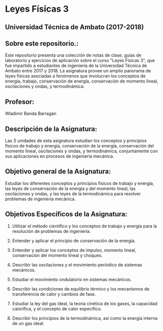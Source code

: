 # Leyes Físicas 3

## Universidad Técnica de Ambato (2017-2018)

## Sobre este repositorio.:
Este repositorio presenta una colección de notas de clase, guías de laboratorio y ejercicios de aplicación sobre el curso "Leyes Físicas 3", que fue impartido a estudiantes de ingeniería de la Universidad Técnica de Ambato entre 2017 y 2018. La asignatura provee un amplio panorama de leyes físicas asociadas a fenómenos que involucran los conceptos de energía, trabajo, conservación de energía, conservación de momento lineal, oscilaciones y ondas, y termodinámica.

## Profesor:
Wladimir Banda Barragán

## Descripción de la Asignatura:

Las 3 unidades de esta asignatura estudian los conceptos y principios físicos de trabajo y energía, conservación de la energía, conservación del momento lineal, oscilaciones y ondas, y termodinámica, conjuntamente con sus aplicaciones en procesos de ingeniería mecánica.

## Objetivo general de la Asignatura:

Estudiar los diferentes conceptos y principios físicos de trabajo y energía, las leyes de conservación de la energía y del momento lineal, las oscilaciones y ondas, y las leyes de la termodinámica para resolver problemas de ingeniería mecánica.

## Objetivos Específicos de la Asignatura:

1. Utilizar el método científico y los conceptos de trabajo y energía para la resolución de problemas de ingeniería.

2. Entender y aplicar el principio de conservación de la energía.
   
3. Entender y aplicar los conceptos de impulso, momento lineal, conservación del momento lineal y choques.
   
4. Describir las oscilaciones y el movimiento periódico de sistemas mecánicos.
   
5. Estudiar el movimiento ondulatorio en sistemas mecánicos.
    
6. Describir las condiciones de equilibrio térmico y los mecanismos de transferencia de calor y cambios de fase.
    
7. Estudiar la ley del gas ideal, la teoría cinética de los gases, la capacidad calorífica, y el concepto de calor específico.
  
8. Describir los principios de la termodinámica, así como la energía interna de un gas ideal.
